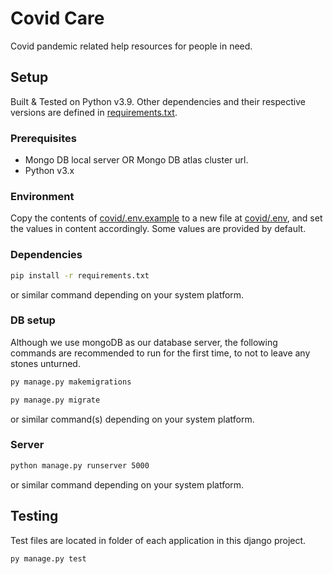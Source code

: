 # Covid Care

Covid pandemic related help resources for people in need.

## Setup

Built & Tested on Python v3.9.
Other dependencies and their respective versions are defined in [requirements.txt](requirements.txt).

### Prerequisites

- Mongo DB local server OR Mongo DB atlas cluster url.
- Python v3.x

### Environment

Copy the contents of [covid/.env.example](covid/.env.example) to a new file at [covid/.env](covid/.env), and set the values in content accordingly. Some values are provided by default.

### Dependencies

```bash
pip install -r requirements.txt
```

or similar command depending on your system platform.

### DB setup

Although we use mongoDB as our database server, the following commands are recommended to run for the first time, to not to leave any stones unturned.

```bash
py manage.py makemigrations
```

```bash
py manage.py migrate
```

or similar command(s) depending on your system platform.

### Server

```bash
python manage.py runserver 5000
```

or similar command depending on your system platform.

## Testing

Test files are located in folder of each application in this django project.

```bash
py manage.py test
```

